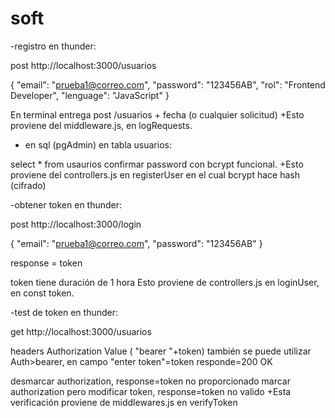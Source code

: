 # soft

-registro en thunder:

post http://localhost:3000/usuarios

{
  "email": "prueba1@correo.com",
  "password": "123456AB",
  "rol": "Frontend Developer",
  "lenguage": "JavaScript"
}

En terminal entrega post /usuarios + fecha (o cualquier solicitud)
+Esto proviene del middleware.js, en logRequests. 


- en sql (pgAdmin) en tabla usuarios:

select * from usaurios 
confirmar password con bcrypt funcional.
+Esto proviene del controllers.js en registerUser en el cual bcrypt hace hash (cifrado)


-obtener token en thunder:

post http://localhost:3000/login

{
  "email": "prueba1@correo.com",
  "password": "123456AB"
}

response = token

token tiene duración de 1 hora
Esto proviene de controllers.js en loginUser, en const token.


-test de token en thunder:

get http://localhost:3000/usuarios

headers
Authorization Value ( "bearer "+token) 
también se puede utilizar
Auth>bearer, en campo "enter token"=token
responde=200 OK

desmarcar authorization, response=token no proporcionado
marcar authorization pero modificar token, response=token no valido
+Esta verificación proviene de middlewares.js en verifyToken

